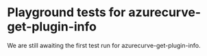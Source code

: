 # Playground tests for azurecurve-get-plugin-info
We are still awaiting the first test run for azurecurve-get-plugin-info.
